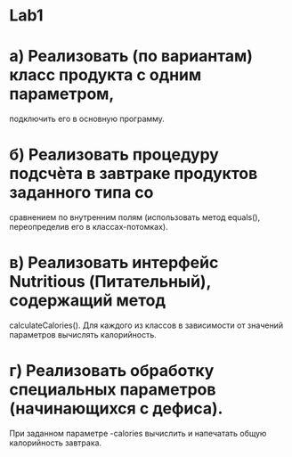 # Lab1
# а) Реализовать (по вариантам) класс продукта с одним параметром,
подключить его в основную программу.
# б) Реализовать процедуру подсчѐта в завтраке продуктов заданного типа со
сравнением по внутренним полям (использовать метод equals(),
переопределив его в классах-потомках).
# в) Реализовать интерфейс Nutritious (Питательный), содержащий метод
calculateCalories(). Для каждого из классов в зависимости от значений
параметров вычислять калорийность.
# г) Реализовать обработку специальных параметров (начинающихся с дефиса).
При заданном параметре -calories вычислить и напечатать общую
калорийность завтрака.
